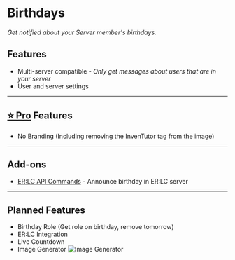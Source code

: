 # Birthdays
*Get notified about your Server member's birthdays.*

## Features

* Multi-server compatible - *Only get messages about users that are in your server*
* User and server settings

***

## [⭐ Pro](https://inventutor-shop.fourthwall.com/pages/about-inventutor-pro) Features

* No Branding (Including removing the InvenTutor tag from the image)

***

## Add-ons

* [ER:LC API Commands](dev/erlc-api-commands/) - Announce birthday in ER:LC server

***

## Planned Features

* Birthday Role (Get role on birthday, remove tomorrow)
* ER:LC Integration
* Live Countdown
* Image Generator ![Image Generator](/plugins/birthdays/image-gen.png)
